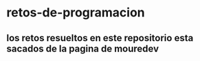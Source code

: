 # retos-de-programacion 
## los retos resueltos en este repositorio esta sacados de la pagina de mouredev 
